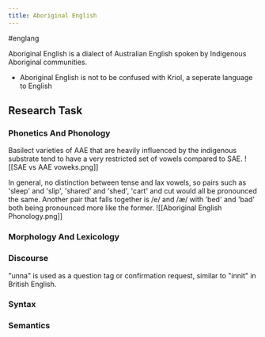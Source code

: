 ```yaml
---
title: Aboriginal English
---
```

#englang 

Aboriginal English is a dialect of Australian English spoken by Indigenous Aboriginal communities. 
- Aboriginal English is not to be confused with Kriol, a seperate language to English
## Research Task
### Phonetics And Phonology
Basilect varieties of AAE that are heavily influenced by the indigenous substrate tend to have a very restricted set of vowels compared to SAE. 
![[SAE vs AAE voweks.png]]

In general, no distinction between tense and lax vowels, so pairs such as 'sleep' and 'slip', 'shared' and 'shed', 'cart' and cut would all be pronounced the same.
Another pair that falls together is /e/ and /æ/ with 'bed' and 'bad' both being pronounced more like the former.
![[Aboriginal English Phonology.png]]

### Morphology And Lexicology
### Discourse
"unna" is used as a question tag or confirmation request, similar to "innit" in British English.
### Syntax
### Semantics
